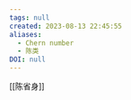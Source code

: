 ```yaml
---
tags: null
created: 2023-08-13 22:45:55
aliases:
  - Chern number
  - 陈类
DOI: null
---
```


[[陈省身]]



